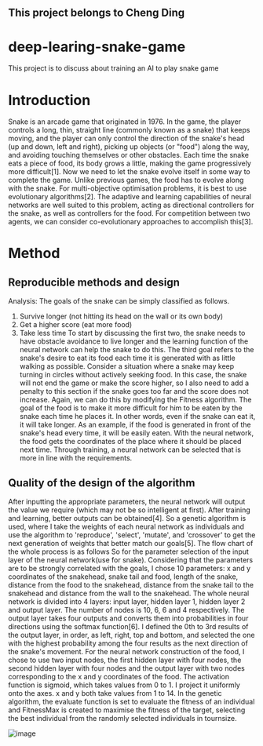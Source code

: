 ## This project belongs to Cheng Ding 
# deep-learing-snake-game
This project is to discuss about training an AI to play snake game
# Introduction
Snake is an arcade game that originated in 1976. In the game, the player
controls a long, thin, straight line (commonly known as a snake) that keeps
moving, and the player can only control the direction of the snake's head (up
and down, left and right), picking up objects (or "food") along the way, and
avoiding touching themselves or other obstacles. Each time the snake eats a
piece of food, its body grows a little, making the game progressively more
difficult[1]. Now we need to let the snake evolve itself in some way to complete
the game. Unlike previous games, the food has to evolve along with the snake.
For multi-objective optimisation problems, it is best to use evolutionary
algorithms[2]. The adaptive and learning capabilities of neural networks are well
suited to this problem, acting as directional controllers for the snake, as well as
controllers for the food. For competition between two agents, we can consider
co-evolutionary approaches to accomplish this[3].

# Method

## Reproducible methods and design

Analysis: The goals of the snake can be simply classified as follows.
1. Survive longer (not hitting its head on the wall or its own body)
2. Get a higher score (eat more food)
3. Take less time
To start by discussing the first two, the snake needs to have obstacle avoidance
to live longer and the learning function of the neural network can help the snake
to do this. The third goal refers to the snake's desire to eat its food each time it
is generated with as little walking as possible.
Consider a situation where a snake may keep turning in circles without actively
seeking food. In this case, the snake will not end the game or make the score
higher, so I also need to add a penalty to this section if the snake goes too far
and the score does not increase. Again, we can do this by modifying the Fitness
algorithm.
The goal of the food is to make it more difficult for him to be eaten by the snake
each time he places it. In other words, even if the snake can eat it, it will take
longer. As an example, if the food is generated in front of the snake's head
every time, it will be easily eaten. With the neural network, the food gets the
coordinates of the place where it should be placed next time. Through training,
a neural network can be selected that is more in line with the requirements.

## Quality of the design of the algorithm
After inputting the appropriate parameters, the neural network will output the
value we require (which may not be so intelligent at first). After training and
learning, better outputs can be obtained[4]. So a genetic algorithm is used,
where I take the weights of each neural network as individuals and use the
algorithm to 'reproduce', 'select', 'mutate', and 'crossover' to get the next
generation of weights that better match our goals[5]. The flow chart of the whole
process is as follows
So for the parameter selection of the input layer of the neural network(use for
snake). Considering that the parameters are to be strongly correlated with the
goals, I chose 10 parameters: x and y coordinates of the snakehead, snake tail
and food, length of the snake, distance from the food to the snakehead,
distance from the snake tail to the snakehead and distance from the wall to the
snakehead.
The whole neural network is divided into 4 layers: input layer, hidden layer 1,
hidden layer 2 and output layer. The number of nodes is 10, 6, 6 and 4
respectively.
The output layer takes four outputs and converts them into probabilities in four
directions using the softmax function[6]. I defined the 0th to 3rd results of the
output layer, in order, as left, right, top and bottom, and selected the one with
the highest probability among the four results as the next direction of the
snake's movement.
For the neural network construction of the food, I chose to use two input nodes,
the first hidden layer with four nodes, the second hidden layer with four nodes
and the output layer with two nodes corresponding to the x and y coordinates
of the food. The activation function is sigmoid, which takes values from 0 to 1.
I project it uniformly onto the axes. x and y both take values from 1 to 14.
In the genetic algorithm, the evaluate function is set to evaluate the fitness of
an individual and FitnessMax is created to maximise the fitness of the target,
selecting the best individual from the randomly selected individuals in tournsize.

![image](https://user-images.githubusercontent.com/39352544/179615155-98744472-e506-428f-9876-a7665d10f787.png)
